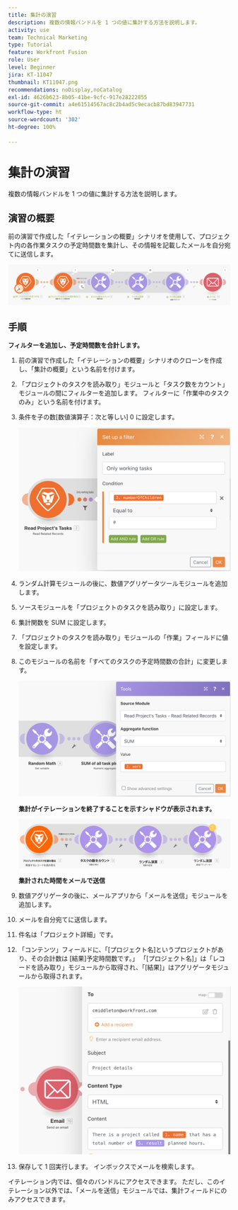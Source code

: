 ```yaml
---
title: 集計の演習
description: 複数の情報バンドルを 1 つの値に集計する方法を説明します。
activity: use
team: Technical Marketing
type: Tutorial
feature: Workfront Fusion
role: User
level: Beginner
jira: KT-11047
thumbnail: KT11047.png
recommendations: noDisplay,noCatalog
exl-id: 4626b623-8b05-41be-9cfc-917e28222855
source-git-commit: a4e61514567ac8c2b4ad5c9ecacb87bd83947731
workflow-type: ht
source-wordcount: '302'
ht-degree: 100%

---
```


# 集計の演習

複数の情報バンドルを 1 つの値に集計する方法を説明します。

## 演習の概要

前の演習で作成した「イテレーションの概要」シナリオを使用して、プロジェクト内の各作業タスクの予定時間数を集計し、その情報を記載したメールを自分宛てに送信します。

![集計画像 1](../12-exercises/assets/aggregation-walkthrough-1.png)

## 手順

**フィルターを追加し、予定時間数を合計します。**

1. 前の演習で作成した「イテレーションの概要」シナリオのクローンを作成し、「集計の概要」という名前を付けます。
1. 「プロジェクトのタスクを読み取り」モジュールと「タスク数をカウント」モジュールの間にフィルターを追加します。 フィルターに「作業中のタスクのみ」という名前を付けます。
1. 条件を子の数[数値演算子：次と等しい] 0 に設定します。

   ![集計画像 2](../12-exercises/assets/aggregation-walkthrough-2.png)

1. ランダム計算モジュールの後に、数値アグリゲータツールモジュールを追加します。
1. ソースモジュールを「プロジェクトのタスクを読み取り」に設定します。
1. 集計関数を SUM に設定します。
1. 「プロジェクトのタスクを読み取り」モジュールの「作業」フィールドに値を設定します。
1. このモジュールの名前を「すべてのタスクの予定時間数の合計」に変更します。

   ![集計画像 3](../12-exercises/assets/aggregation-walkthrough-3.png)

   **集計がイテレーションを終了することを示すシャドウが表示されます。**

   ![集計画像 4](../12-exercises/assets/aggregation-walkthrough-4.png)

   **集計された時間をメールで送信**

1. 数値アグリゲータの後に、メールアプリから「メールを送信」モジュールを追加します。
1. メールを自分宛てに送信します。
1. 件名は「プロジェクト詳細」です。
1. 「コンテンツ」フィールドに、「[プロジェクト名]というプロジェクトがあり、その合計数は [結果]予定時間数です。」 「[プロジェクト名]」は「レコードを読み取り」モジュールから取得され、「[結果]」はアグリゲータモジュールから取得されます。

   ![集計画像 5](../12-exercises/assets/aggregation-walkthrough-5.png)

1. 保存して 1 回実行します。 インボックスでメールを検索します。

イテレーション内では、個々のバンドルにアクセスできます。 ただし、このイテレーション以外では、「メールを送信」モジュールでは、集計フィールドにのみアクセスできます。

